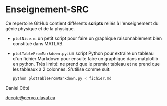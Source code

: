 # Enseignement-SRC
Ce repertoire GitHub contient différents **scripts** reliés à l'enseignement du génie physique et de la physique. 

* ```plotNice.m```: un petit script pour faire un graphique raisonnablement bien constitué dans MATLAB.

* ```plotTableFromMarkdown.py```: un script Python pour extraire un tableau d'un fichier Markdown pour ensuite faire un graphique dans matplotlib en python. Très limité: ne prend que le premier tableau et ne prend que les tableaux à 2 colonnes. S'utilise comme suit:

  ```bash
  python plotTableFromMarkdown.py < fichier.md
  ```




Daniel Côté

dccote@cervo.ulaval.ca

